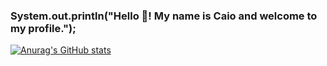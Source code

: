 ### System.out.println("Hello 👋! My name is Caio and welcome to my profile.");

[![Anurag's GitHub stats](https://github-readme-stats.vercel.app/api?username=C410lol&hide=contribs)](https://github.com/anuraghazra/github-readme-stats)
